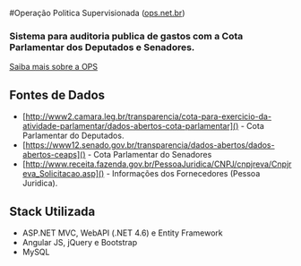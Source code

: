#Operação Politica Supervisionada ([ops.net.br]())
### Sistema para auditoria publica de gastos com a Cota Parlamentar dos Deputados e Senadores.

<a href="http://luciobig.com.br/o-que-e-ops/">Saiba mais sobre a OPS</a>

## Fontes de Dados
* [http://www2.camara.leg.br/transparencia/cota-para-exercicio-da-atividade-parlamentar/dados-abertos-cota-parlamentar]() - Cota Parlamentar do Deputados.
* [https://www12.senado.gov.br/transparencia/dados-abertos/dados-abertos-ceaps]() - Cota Parlamentar do Senadores
* [http://www.receita.fazenda.gov.br/PessoaJuridica/CNPJ/cnpjreva/Cnpjreva_Solicitacao.asp]() - Informações dos Fornecedores (Pessoa Juridica).

## Stack Utilizada
* ASP.NET MVC, WebAPI (.NET 4.6) e Entity Framework
* Angular JS, jQuery e Bootstrap 
* MySQL
